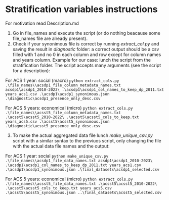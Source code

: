 # Stratification variables instructions

For motivation read Description.md

1) Go in file_names and execute the script (or do nothing beacause some file_names file are already present).
2) Check if your synonimous file is correct by running *extract_col.py* and saving the result in *diagnostic* folder: a correct output should be a csv filled with 1 and no 0 in each column and row except for column names and years column.
Example for our case: lunch the script from the stratification folder.
The script accepts many arguments (see the script for a description):

For ACS 1 year: social (macro)
```python extract_cols.py .\file_names\\acsdp1_file_column_metadata_names.txt acsdp1\acsdp1_2010-2023\ .\acsdp1\acsdp1_col_names_to_keep_dp_2011.txt years_acs1.csv .\acsdp1\acsdp1_synonimous.json .\diagnostic\acsdp1_presence_only_desc.csv```

For ACS 5 years: economical (micro)
```python extract_cols.py .\file_names\\acsst5_file_column_metadata_names.txt .\acsst5\acsst5_2010-2022\ .\acsst5\acsst5_cols_to_keep.txt years_acs5.csv .\acsst5\acsst5_synonimous.json .\diagnostic\acsst5_presence_only_desc.csv```

3) To make the actual aggregated data file lunch *make_unique_csv.py* script with a similar syntax to the previuos script, only changing the file with the actual data file names and the output:

For ACS 1 year: social
```python make_unique_csv.py .\file_names\\acsdp1_file_data_names.txt acsdp1\acsdp1_2010-2023\ .\acsdp1\acsdp1_col_names_to_keep_dp_2011.txt years_acs1.csv .\acsdp1\acsdp1_synonimous.json .\final_datasets\acsdp1_selected.csv```

For ACS 5 years: economical (micro)
```python extract_cols.py .\file_names\\acsst5_file_data_names.txt .\acsst5\acsst5_2010-2022\ .\acsst5\acsst5_cols_to_keep.txt years_acs5.csv .\acsst5\acsst5_synonimous.json ..\final_datasets\acsst5_selected.csv```
